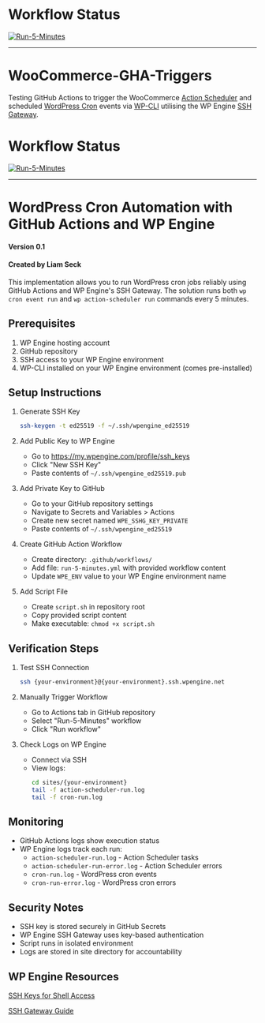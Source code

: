 # Workflow Status

[![Run-5-Minutes](https://github.com/LiamSeck/WooCommerce-GHA-Triggers/actions/workflows/cron-scheduler.yml/badge.svg)](https://github.com/LiamSeck/WooCommerce-GHA-Triggers/actions/workflows/cron-scheduler.yml)

---

# WooCommerce-GHA-Triggers
Testing GitHub Actions to trigger the WooCommerce [Action Scheduler](https://actionscheduler.org/wp-cli/) and scheduled [WordPress Cron](https://developer.wordpress.org/cli/commands/cron/event/run/) events via [WP-CLI](https://wp-cli.org/) utilising the WP Engine [SSH Gateway](https://wpengine.com/support/ssh-gateway/).

# Workflow Status

[![Run-5-Minutes](https://github.com/LiamSeck/WooCommerce-GHA-Triggers/actions/workflows/cron-scheduler.yml/badge.svg)](https://github.com/LiamSeck/WooCommerce-GHA-Triggers/actions/workflows/cron-scheduler.yml)

---
# WordPress Cron Automation with GitHub Actions and WP Engine
#### Version 0.1 
#### Created by Liam Seck

This implementation allows you to run WordPress cron jobs reliably using GitHub Actions and WP Engine's SSH Gateway. The solution runs both `wp cron event run` and `wp action-scheduler run` commands every 5 minutes.

## Prerequisites

1. WP Engine hosting account
2. GitHub repository
3. SSH access to your WP Engine environment
4. WP-CLI installed on your WP Engine environment (comes pre-installed)

## Setup Instructions

1. Generate SSH Key
    ```bash
    ssh-keygen -t ed25519 -f ~/.ssh/wpengine_ed25519
    ```

2. Add Public Key to WP Engine
    * Go to https://my.wpengine.com/profile/ssh_keys
    * Click "New SSH Key"
    * Paste contents of `~/.ssh/wpengine_ed25519.pub`

3. Add Private Key to GitHub
    * Go to your GitHub repository settings
    * Navigate to Secrets and Variables > Actions
    * Create new secret named `WPE_SSHG_KEY_PRIVATE`
    * Paste contents of `~/.ssh/wpengine_ed25519`

4. Create GitHub Action Workflow
    * Create directory: `.github/workflows/`
    * Add file: `run-5-minutes.yml` with provided workflow content
    * Update `WPE_ENV` value to your WP Engine environment name

5. Add Script File
    * Create `script.sh` in repository root
    * Copy provided script content
    * Make executable: `chmod +x script.sh`

## Verification Steps

1. Test SSH Connection
    ```bash
    ssh {your-environment}@{your-environment}.ssh.wpengine.net
    ```

2. Manually Trigger Workflow
    * Go to Actions tab in GitHub repository
    * Select "Run-5-Minutes" workflow
    * Click "Run workflow"

3. Check Logs on WP Engine
    * Connect via SSH
    * View logs:
        ```bash
        cd sites/{your-environment}
        tail -f action-scheduler-run.log
        tail -f cron-run.log
        ```

## Monitoring

* GitHub Actions logs show execution status
* WP Engine logs track each run:
    * `action-scheduler-run.log` - Action Scheduler tasks
    * `action-scheduler-run-error.log` - Action Scheduler errors
    * `cron-run.log` - WordPress cron events
    * `cron-run-error.log` - WordPress cron errors

## Security Notes

* SSH key is stored securely in GitHub Secrets
* WP Engine SSH Gateway uses key-based authentication
* Script runs in isolated environment
* Logs are stored in site directory for accountability

## WP Engine Resources

[SSH Keys for Shell Access](https://wpengine.com/support/ssh-keys-for-shell-access/)

[SSH Gateway Guide](https://wpengine.com/support/ssh-gateway/)
